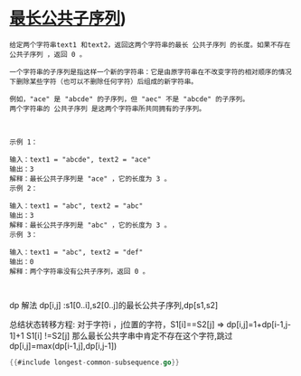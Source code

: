 # [最长公共子序列](https://leetcode.cn/problems/longest-increasing-subsequence/))

```
给定两个字符串text1 和text2，返回这两个字符串的最长 公共子序列 的长度。如果不存在 公共子序列 ，返回 0 。

一个字符串的子序列是指这样一个新的字符串：它是由原字符串在不改变字符的相对顺序的情况下删除某些字符（也可以不删除任何字符）后组成的新字符串。

例如，"ace" 是 "abcde" 的子序列，但 "aec" 不是 "abcde" 的子序列。
两个字符串的 公共子序列 是这两个字符串所共同拥有的子序列。



示例 1：

输入：text1 = "abcde", text2 = "ace" 
输出：3  
解释：最长公共子序列是 "ace" ，它的长度为 3 。
示例 2：

输入：text1 = "abc", text2 = "abc"
输出：3
解释：最长公共子序列是 "abc" ，它的长度为 3 。
示例 3：

输入：text1 = "abc", text2 = "def"
输出：0
解释：两个字符串没有公共子序列，返回 0 。



```
dp 解法
dp[i,j] :s1[0..i],s2[0..j]的最长公共子序列,dp[s1,s2]

总结状态转移方程:
对于字符i ，j位置的字符，S1[i]==S2[j] => dp[i,j]=1+dp[i-1,j-1]+1
S1[i] !=S2[j] 那么最长公共字串中肯定不存在这个字符,跳过
dp[i,j]=max(dp[i-1,j],dp[i,j-1])



```go
{{#include longest-common-subsequence.go}}
```
